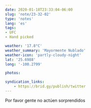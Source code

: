 ```yaml
---
date: 2020-01-18T23:33:04-06:00
slug: 'note/23-32-02'
type: 'notes'
lang: 'es'
tags:
- UFC
- Hand picked

weather: '17.8°C'
weather_summary: 'Mayormente Nublado'
weather-icon: 'partly-cloudy-night'
lat: '25.6988'
long: '-100.2799'

photos:

syndication_links:
    - https://brid.gy/publish/twitter
---
```

Por favor gente no actúen sorprendidos